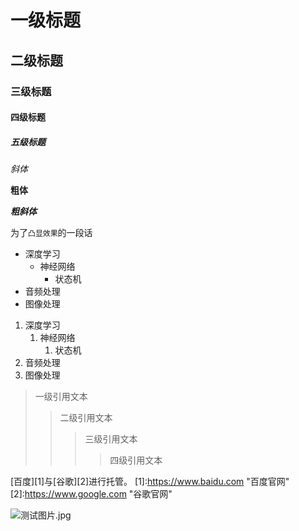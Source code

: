 # 一级标题
## 二级标题
### 三级标题
#### 四级标题
##### 五级标题
*斜体*

**粗体**

***粗斜体***

为了`凸显效果`的一段话

* 深度学习
	* 神经网络
		* 状态机
* 音频处理
* 图像处理

1. 深度学习
	1. 神经网络
		1. 状态机
2. 音频处理
3. 图像处理

> 一级引用文本
>> 二级引用文本
>>> 三级引用文本
>>>> 四级引用文本

[百度][1]与[谷歌][2]进行托管。
[1]:https://www.baidu.com "百度官网"
[2]:https://www.google.com "谷歌官网"

![测试图片.jpg](https://i.loli.net/2021/11/25/yJo25Ujedbpqfha.jpg) 
